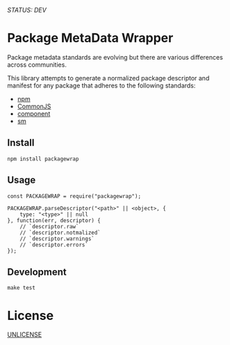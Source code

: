 *STATUS: DEV*

Package MetaData Wrapper
========================

Package metadata standards are evolving but there are various differences across communities.

This library attempts to generate a normalized package descriptor and manifest for
any package that adheres to the following standards:

  * [npm](https://npmjs.org/doc/json.html)
  * [CommonJS](http://wiki.commonjs.org/wiki/Packages/1.1)
  * [component](https://github.com/component/component/wiki/Spec)
  * [sm](https://github.com/sourcemint/sm/blob/master/docs/PackageDescriptor.md)


Install
-------

    npm install packagewrap


Usage
-----

	const PACKAGEWRAP = require("packagewrap");

	PACKAGEWRAP.parseDescriptor("<path>" || <object>, {
		type: "<type>" || null
	}, function(err, descriptor) {
		// `descriptor.raw`
		// `descriptor.notmalized`
		// `descriptor.warnings`
		// `descriptor.errors`
	});


Development
-----------

    make test


License
=======

[UNLICENSE](http://unlicense.org/)
